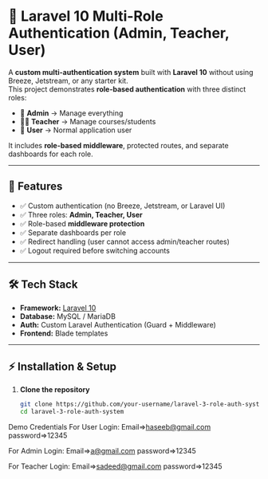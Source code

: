 # 🚀 Laravel 10 Multi-Role Authentication (Admin, Teacher, User)

A **custom multi-authentication system** built with **Laravel 10** without using Breeze, Jetstream, or any starter kit.  
This project demonstrates **role-based authentication** with three distinct roles:  

- 👑 **Admin** → Manage everything  
- 👨‍🏫 **Teacher** → Manage courses/students  
- 🙍 **User** → Normal application user  

It includes **role-based middleware**, protected routes, and separate dashboards for each role.

---

## 📌 Features

- ✅ Custom authentication (no Breeze, Jetstream, or Laravel UI)  
- ✅ Three roles: **Admin, Teacher, User**  
- ✅ Role-based **middleware protection**  
- ✅ Separate dashboards per role  
- ✅ Redirect handling (user cannot access admin/teacher routes)  
- ✅ Logout required before switching accounts  

---

## 🛠️ Tech Stack

- **Framework:** [Laravel 10](https://laravel.com)  
- **Database:** MySQL / MariaDB  
- **Auth:** Custom Laravel Authentication (Guard + Middleware)  
- **Frontend:** Blade templates  

---

## ⚡ Installation & Setup

1. **Clone the repository**
   ```bash
   git clone https://github.com/your-username/laravel-3-role-auth-system.git
   cd laravel-3-role-auth-system

Demo Credentials
For User Login:
Email=>haseeb@gmail.com
password=>12345

For Admin Login:
Email=>a@gmail.com
password=>12345

For Teacher Login:
Email=>sadeed@gmail.com
password=>12345
